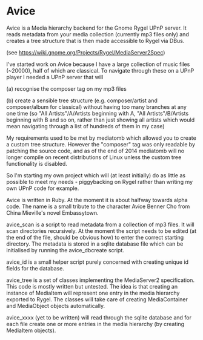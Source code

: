Avice
=====

Avice is a Media hierarchy backend for the Gnome Rygel UPnP server.  It reads metadata from your media collection (currently mp3 files only) and creates a tree structure that is then made accessible to Rygel via DBus.

(see https://wiki.gnome.org/Projects/Rygel/MediaServer2Spec)

I've started work on Avice because I have a large collection of music files (~20000), half of which are classical.  To navigate through these on a UPnP player I needed a UPnP server that will

(a) recognise the composer tag on my mp3 files

(b) create a sensible tree structure (e.g. composer/artist and composer/album for classical) without having too many branches at any one time (so "All Artists"/A/Artists beginning with A, "All Artists"/B/Artists beginning with B and so on, rather than just showing all artists which would mean navigating through a list of hundreds of them in my case)

My requirements used to be met by mediatomb which allowed you to create a custom tree structure.  However the "composer" tag was only readable by patching the source code, and as of the end of 2014 mediatomb will no longer compile on recent distributions of Linux unless the custom tree functionality is disabled.  

So I'm starting my own project which will (at least initially) do as little as possible to meet my needs - piggybacking on Rygel rather than writing my own UPnP code for example.  

Avice is written in Ruby.  At the moment it is about halfway towards alpha code. The name is a small tribute to the character Avice Benner Cho from China Mieville's novel Embassytown.

avice_scan is a script to read metadata from a collection of mp3 files. It will scan directories recursively.  At the moment the script needs to be edited (at the end of the file, should be obvious how) to enter the correct starting directory.  The metadata is stored in a sqlite database file which can be initialised by running the avice_dbcreate script.

avice_id is a small helper script purely concerned with creating unique id fields for the database.

avice_tree is a set of classes implementing the MediaServer2 specification.  This code is mostly written but untested.  The idea is that creating an instance of MediaItem will represent one entry in the media hierarchy exported to Rygel.  The classes will take care of creating MediaContainer and MediaObject objects automatically.

avice_xxxx (yet to be written) will read through the sqlite database and for each file create one or more entries in the media hierarchy (by creating MediaItem objects).
